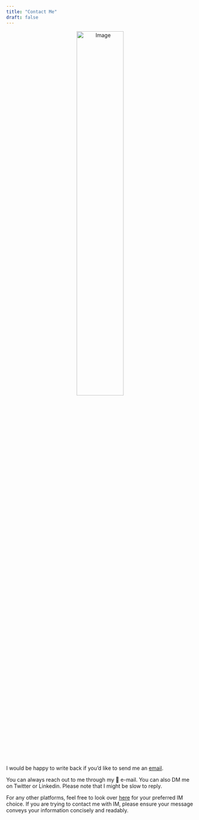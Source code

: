 ```yaml
---
title: "Contact Me"
draft: false
---
```


<div align="center">
<img src="/images/xoxo-shy.gif" alt="Image" width=50%>
</div>

I would be happy to write back if you’d like to send me an [email](mailto:chadvikki@proton.me).

You can always reach out to me through my 📧 e-mail. You can also DM me on Twitter or Linkedin. Please note that I might be slow to reply.



For any other platforms, feel free to look over [here](https://links-heyvikki.pages.dev) for your preferred IM choice. If you are trying to contact me with IM, please ensure your message conveys your information concisely and readably.
